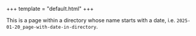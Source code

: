 +++
template = "default.html"
+++

This is a page within a directory whose name starts with a date, i.e. `2025-01-20_page-with-date-in-directory`.